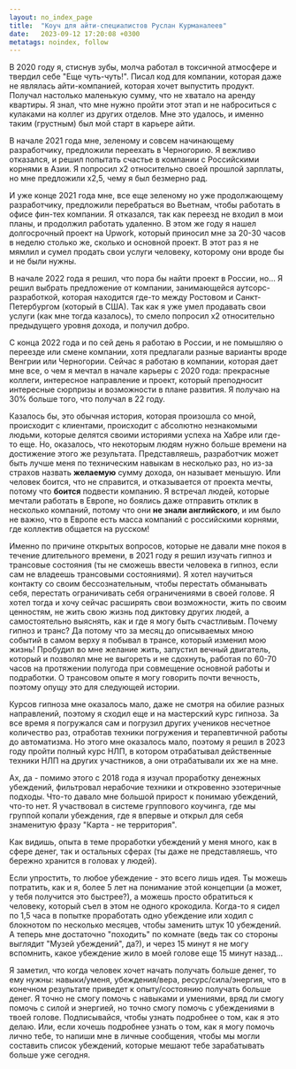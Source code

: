```yaml
---
layout: no_index_page
title:  "Коуч для айти-специалистов Руслан Курманалеев"
date:   2023-09-12 17:20:08 +0300
metatags: noindex, follow
---
```


В 2020 году я, стиснув зубы, молча работал в токсичной атмосфере и твердил себе "Еще чуть-чуть!". Писал код для компании, которая даже не являлась айти-компанией, которая хочет выпустить продукт. Получал настолько маленькую сумму, что не хватало на аренду квартиры. Я знал, что мне нужно пройти этот этап и не наброситься с кулаками на коллег из других отделов. Мне это удалось, и именно таким (грустным) был мой старт в карьере айти.

В начале 2021 года мне, зеленому и совсем начинающему разработчику, предложили переехать в Черногорию. Я вежливо отказался, и решил попытать счастье в компании с Российскими корнями в Азии. Я попросил х2 относительно своей прошлой зарплаты, но мне предложили х2,5, чему я был безмерно рад.

И уже конце 2021 года мне, все еще зеленому но уже продолжающему разработчику, предложили перебраться во Вьетнам, чтобы работать в офисе фин-тех компании. Я отказался, так как переезд не входил в мои планы, и продолжил работать удаленно. В этом же году я нашел долгосрочный проект на Upwork, который приносил мне за 20-30 часов в неделю столько же, сколько и основной проект. В этот раз я не мямлил и сумел продать свои услуги человеку, которому они вроде бы и не были нужны. 

В начале 2022 года я решил, что пора бы найти проект в России, но... Я решил выбрать предложение от компании, занимающейся аутсорс-разработкой, которая находится где-то между Ростовом и Санкт-Петербургом (который в США). Так как я уже умел продавать свои услуги (как мне тогда казалось), то смело попросил х2 относительно предыдущего уровня дохода, и получил добро.

С конца 2022 года и по сей день я работаю в России, и не помышляю о переезде или смене компании, хотя предлагали разные варианты вроде Венгрии или Черногории. Сейчас я работаю в компании, которая дает мне все, о чем я мечтал в начале карьеры с 2020 года: прекрасные коллеги, интересное направление и проект, который преподносит интересные сюрпризы и возможности в плане развития. Я получаю на 30% больше того, что получал в 22 году.

Казалось бы, это обычная история, которая произошла со мной, происходит с клиентами, происходит с абсолютно незнакомыми людьми, которые делятся своими историями успеха на Хабре или где-то еще. Но, оказалось, что некоторым людям нужно больше времени на достижение этого же результата. Представляешь, разработчик может быть лучше меня по техническим навыкам в несколько раз, но из-за страхов назвать **желаемую** сумму дохода, он называет меньшую. Или человек боится, что не справится, и отказывается от проекта мечты, потому что **боится** подвести компанию. Я встречал людей, которые мечтали работать в Европе, но боялись даже отправить отклик в несколько компаний, потому что они **не знали английского**, и им было не важно, что в Европе есть масса компаний с российскими корнями, где коллектив общается на русском!

Именно по причине открытых вопросов, которые не давали мне покоя в течение длительного времени, в 2021 году я решил изучать гипноз и трансовые состояния (ты не сможешь ввести человека в гипноз, если сам не владеешь трансовыми состояниями). Я хотел научиться контакту со своим бессознательным, чтобы перестать обманывать себя, перестать ограничивать себя ограничениями в своей голове. Я хотел тогда и хочу сейчас расширять свои возможности, жить по своим ценностям, не жить свою жизнь под диктовку других людей, а самостоятельно выяснять, как и где я могу быть счастливым. Почему гипноз и транс? Да потому что за месяц до описываемых мною событий в самом верху я побывал в трансе, который изменил мою жизнь! Пробудил во мне желание жить, запустил вечный двигатель, который и позволял мне не выгореть и не сдохнуть, работая по 60-70 часов на протяжении полугода при совмещение основной работы и подработки. О трансовом опыте я могу говорить почти вечность, поэтому опущу это для следующей истории.

Курсов гипноза мне оказалось мало, даже не смотря на обилие разных направлений, поэтому я сходил еще и на мастерский курс гипноза. За все время я погружался сам и погрузил других учеников несчетное количество раз, отработав техники погружения и терапевтичной работы до автоматизма. Но этого мне оказалось мало, поэтому я решил в 2023 году пройти полный курс НЛП, в котором отрабатывал действенные техники НЛП на других участников, а они отрабатывали их же на мне.

Ах, да - помимо этого с 2018 года я изучал проработку денежных убеждений, фильтровал нерабочие техники и откровенно эзотеричные подходы. Что-то давало мне большой прирост к понимаю убеждений, что-то нет. Я участвовал в системе группового коучинга, где мы группой копали убеждения, где я впервые и открыл для себя знаменитую фразу "Карта - не территория".

Как видишь, опыта в теме проработки убеждений у меня много, как в сфере денег, так и остальных сферах (ты даже не представляешь, что бережно хранится в головах у людей).

Если упростить, то любое убеждение - это всего лишь идея. Ты можешь потратить, как и я, более 5 лет на понимание этой концепции (а может, у тебя получится это быстрее?), а можешь просто обратиться к человеку, который съел в этом не одного крокодила. Когда-то я сидел по 1,5 часа в попытке проработать одно убеждение или ходил с блокнотом по несколько месяцев, чтобы заменить штук 10 убеждений. А теперь мне достаточно "походить" по комнате (ведь так со стороны выглядит "Музей убеждений", да?), и через 15 минут я не могу вспомнить, какое убеждение жило в моей голове еще 15 минут назад...

Я заметил, что когда человек хочет начать получать больше денег, то ему нужны: навыки/уменя, убеждения/вера, ресурс/сила/энергия, что в конечном результате приведет к опыту/состоянию получать больше денег. Я точно не смогу помочь с навыками и умениями, вряд ли смогу помочь с силой и энергией, но точно смогу помочь с убеждениями в твоей голове. Подписывайся, чтобы узнать подробнее о том, как я это делаю. Или, если хочешь подробнее узнать о том, как я могу помочь лично тебе, то напиши мне в личные сообщения, чтобы мы могли составить список убеждений, которые мешают тебе зарабатывать больше уже сегодня.